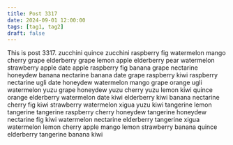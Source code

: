 ```yaml
---
title: Post 3317
date: 2024-09-01 12:00:00
tags: [tag1, tag2]
draft: false
---
```

This is post 3317.
zucchini
quince
zucchini
raspberry
fig
watermelon
mango
cherry
grape
elderberry
grape
lemon
apple
elderberry
pear
watermelon
strawberry
apple
date
apple
raspberry
fig
banana
grape
nectarine
honeydew
banana
nectarine
banana
date
grape
raspberry
kiwi
raspberry
nectarine
ugli
date
honeydew
watermelon
mango
grape
orange
ugli
watermelon
yuzu
grape
honeydew
yuzu
cherry
yuzu
lemon
kiwi
quince
orange
elderberry
watermelon
date
kiwi
elderberry
kiwi
banana
nectarine
cherry
fig
kiwi
strawberry
watermelon
xigua
yuzu
kiwi
tangerine
lemon
tangerine
tangerine
raspberry
cherry
honeydew
tangerine
honeydew
nectarine
fig
kiwi
watermelon
nectarine
elderberry
tangerine
xigua
watermelon
lemon
cherry
apple
mango
lemon
strawberry
banana
quince
elderberry
tangerine
banana
kiwi
